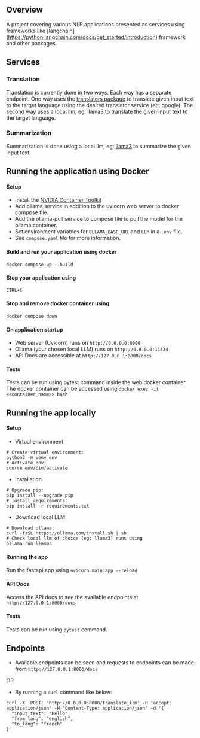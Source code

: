 ## Overview
A project covering various NLP applications presented as services using frameworks like [langchain] (https://python.langchain.com/docs/get_started/introduction) framework and other packages.

## Services
### Translation
Translation is currently done in two ways. Each way has a separate endpoint. One way uses the [translators package](https://pypi.org/project/translators/) to translate given input text to the target language using the desired translator service (eg: google). The second way uses a local llm, eg: [llama3](https://ollama.com/library/llama3) to translate the given input text to the target language.

### Summarization
Summarization is done using a local llm, eg: [llama3](https://ollama.com/library/llama3) to summarize the given input text.

## Running the application using Docker
#### Setup
* Install the [NVIDIA Container Toolkit](https://github.com/NVIDIA/nvidia-container-toolkit)
* Add ollama service in addition to the uvicorn web server to docker compose file.
* Add the ollama-pull service to compose file to pull the model for the ollama container.
* Set environment variables for `OLLAMA_BASE_URL` and `LLM` in a `.env` file.
* See `compose.yaml` file for more information.


#### Build and run your application using docker
```shell
docker compose up --build
```
#### Stop your application using
```shell
CTRL+C
```
#### Stop and remove docker container using
```shell
docker compose down
```

#### On application startup
* Web server (Uvicorn) runs on ```http://0.0.0.0:8000```
* Ollama (your chosen local LLM) runs on ```http://0.0.0.0:11434```
* API Docs are accessible at ```http://127.0.0.1:8000/docs```

#### Tests
Tests can be run using pytest command inside the web docker container. The docker container can be accessed using ```docker exec -it <<container_name>> bash```

## Running the app locally
#### Setup
* Virtual environment
```
# Create virtual environment:
python3 -m venv env
# Activate env:
source env/bin/activate
```
* Installation
```
# Upgrade pip:
pip install --upgrade pip
# Install requirements:
pip install -r requirements.txt
```

* Download local LLM
```
# Download ollama:
curl -fsSL https://ollama.com/install.sh | sh
# Check local llm of choice (eg: llama3) runs using
ollama run llama3
```

#### Running the app
Run the fastapi app using
```uvicorn main:app --reload```

#### API Docs
Access the API docs to see the available endpoints at
```http://127.0.0.1:8000/docs```

#### Tests
Tests can be run using `pytest` command.

## Endpoints
* Available endpoints can be seen and requests to endpoints can be made from ```http://127.0.0.1:8000/docs```

OR

* By running a `curl` command like below:
```shell
curl -X 'POST' 'http://0.0.0.0:8000/translate_llm' -H 'accept: application/json' -H 'Content-Type: application/json' -d '{
  "input_text": "Hello",
  "from_lang": "english",
  "to_lang": "french"
}'
```